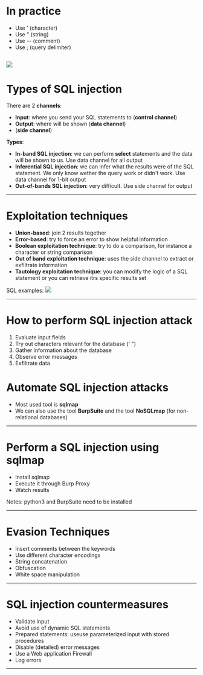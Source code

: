 # In practice
- Use ' (character)
- Use " (string)
- Use -- (comment)
- Use ; (query delimiter)

![](img/sql%20inj%201.png)
---
# Types of SQL injection 
There are 2 **channels**:
- **Input**: where you send your SQL statements to (**control channel**)
- **Output**: where will be shown (**data channel**)
- (**side channel**)

**Types**:
- **In-band SQL injection**: we can perform **select** statements and the data will be shown to us. Use data channel for all output
- **Inferential SQL injection**: we can infer what the results were of the SQL statement. We only know wether the query work or didn't work. Use data channel for 1-bit output
- **Out-of-bands SQL injection**: very difficult. Use side channel for output

---
# Exploitation techniques
- **Union-based**: join 2 results together
- **Error-based**: try to force an error to show helpful information
- **Boolean exploitation technique**: try to do a comparison, for instance a character or string comparison
- **Out of band exploitation technique**: uses the side channel to extract or exfiltrate information
- **Tautology exploitation technique**: you can modify the logic of a SQL statement or you can retrieve itrs specific results set

SQL examples:
![](img/sql%20examples.png)

---
# How to perform SQL injection attack
1. Evaluate input fields
2. Try out characters relevant for the database (' ")
3. Gather information about the database
4. Observe error messages
5. Exfiltrate data

# Automate SQL injection attacks
- Most used tool is **sqlmap**
- We can also use the tool **BurpSuite** and the tool **NoSQLmap** (for non-relational databases)

---
# Perform a SQL injection using sqlmap
- Install sqlmap
- Execute it through Burp Proxy
- Watch results

Notes: python3 and BurpSuite need to be installed

---
# Evasion Techniques
- Insert comments between the keywords
- Use different character encodings
- String concatenation
- Obfuscation
- White space manipulation

---
# SQL injection countermeasures
- Validate input
- Avoid use of dynamic SQL statements
- Prepared statements: useuse parameterized input with stored procedures
- Disable (detailed) error messages
- Use a Web application Firewall
- Log errors

---
